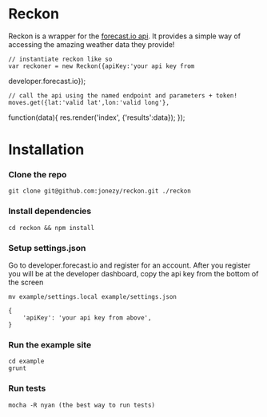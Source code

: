 # Reckon

Reckon is a wrapper for the [forecast.io
api](http://developer.forecast.io). It
provides a simple way of accessing the amazing weather data they
provide!

    // instantiate reckon like so
    var reckoner = new Reckon({apiKey:'your api key from
developer.forecast.io});
    
    
    // call the api using the named endpoint and parameters + token!
    moves.get({lat:'valid lat',lon:'valid long'}, 
function(data){
      res.render('index', {'results':data});
    });

# Installation

### Clone the repo

    git clone git@github.com:jonezy/reckon.git ./reckon
    
### Install dependencies

    cd reckon && npm install
    
### Setup settings.json

Go to developer.forecast.io and register for an account.  After you register you will be at the developer dashboard, copy the api
key from the bottom of the screen

    mv example/settings.local example/settings.json
    
    {
        'apiKey': 'your api key from above',
    }
    
### Run the example site

    cd example
    grunt

### Run tests

    mocha -R nyan (the best way to run tests)

